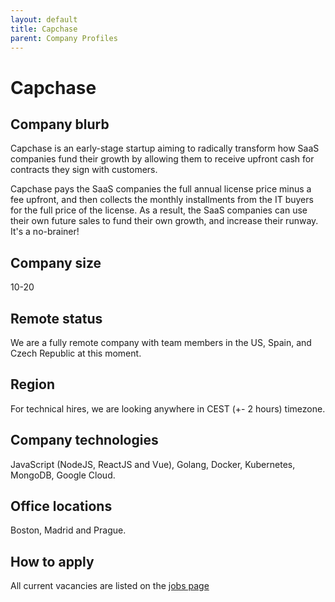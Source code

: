```yaml
---
layout: default
title: Capchase
parent: Company Profiles
---
```


# Capchase

## Company blurb

Capchase is an early-stage startup aiming to radically transform how SaaS companies fund their growth by allowing them to receive upfront cash for contracts they sign with customers.

Capchase pays the SaaS companies the full annual license price minus a fee upfront, and then collects the monthly installments from the IT buyers for the full price of the license. As a result, the SaaS companies can use their own future sales to fund their own growth, and increase their runway. It's a no-brainer!

## Company size

10-20

## Remote status

We are a fully remote company with team members in the US, Spain, and Czech Republic at this moment.

## Region

For technical hires, we are looking anywhere in CEST (+- 2 hours) timezone.

## Company technologies

JavaScript (NodeJS, ReactJS and Vue), Golang, Docker, Kubernetes, MongoDB, Google Cloud.

## Office locations

Boston, Madrid and Prague.

## How to apply

All current vacancies are listed on the [jobs page](https://www.notion.so/9b9e8dbcc5a2415f9da69f1e00617f94?v=cdd6935b11024b68aba4375714c7cc00)
